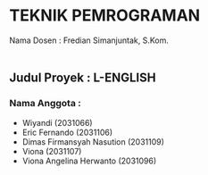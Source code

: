 # TEKNIK PEMROGRAMAN
Nama Dosen : Fredian Simanjuntak, S.Kom.
<br>
<br>
## Judul Proyek : L-ENGLISH
### Nama Anggota :
- Wiyandi (2031066)
- Eric Fernando (2031106)
- Dimas Firmansyah Nasution (2031109)
- Viona (2031107)
- Viona Angelina Herwanto (2031096)
